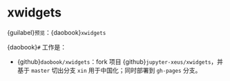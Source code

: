 # xwidgets

{guilabel}`预览`：{daobook}`xwidgets`

{daobook}`#` 工作是：

- {github}`daobook/xwidgets`：fork 项目 {github}`jupyter-xeus/xwidgets`，并基于 `master` 切出分支 `xin` 用于中国化；同时部署到 `gh-pages` 分支。
